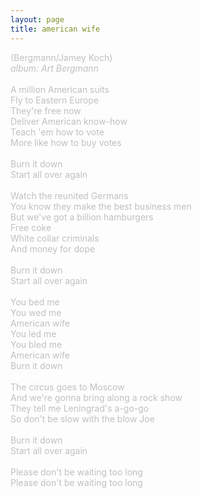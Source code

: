 ```yaml
---
layout: page
title: american wife
---
```

<span style="color: #c0c0c0">(Bergmann/Jamey Koch)<br />
<i>album: Art Bergmann</i><br />
<br />
A million American suits<br />
Fly to Eastern Europe<br />
They're free now<br />
Deliver American know-how<br />
Teach 'em how to vote<br />
More like how to buy votes<br />
<br />
Burn it down<br />
Start all over again<br />
<br />
Watch the reunited Germans<br />
You know they make the best business men<br />
But we've got a billion hamburgers<br />
Free coke<br />
White collar criminals<br />
And money for dope<br />
<br />
Burn it down<br />
Start all over again<br />
<br />
You bed me<br />
You wed me<br />
American wife<br />
You led me<br />
You bled me<br />
American wife<br />
Burn it down<br />
<br />
The circus goes to Moscow<br />
And we're gonna bring along a rock show<br />
They tell me Leningrad's a-go-go<br />
So don't be slow with the blow Joe<br />
<br />
Burn it down<br />
Start all over again<br />
<br />
Please don't be waiting too long<br />
Please don't be waiting too long</span>
